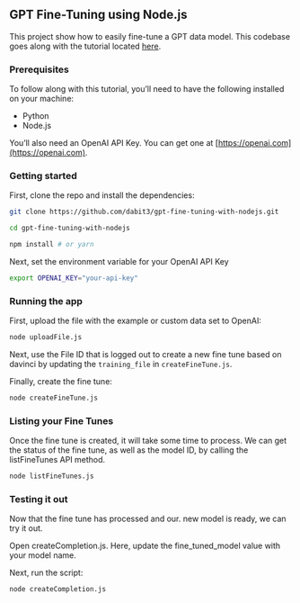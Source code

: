 ## GPT Fine-Tuning using Node.js

This project show how to easily fine-tune a GPT data model. This codebase goes along with the tutorial located [here](https://nader.substack.com/p/supercharge-your-gpt-model-custom).

### Prerequisites

To follow along with this tutorial, you’ll need to have the following installed on your machine:

- Python
- Node.js

You’ll also need an OpenAI API Key. You can get one at [https://openai.com](https://openai.com).

### Getting started

First, clone the repo and install the dependencies:

```sh
git clone https://github.com/dabit3/gpt-fine-tuning-with-nodejs.git

cd gpt-fine-tuning-with-nodejs

npm install # or yarn
```

Next, set the environment variable for your OpenAI API Key

```sh
export OPENAI_KEY="your-api-key"
```

### Running the app

First, upload the file with the example or custom data set to OpenAI:

```sh
node uploadFile.js
```

Next, use the File ID that is logged out to create a new fine tune based on davinci by updating the `training_file` in `createFineTune.js`.

Finally, create the fine tune:

```sh
node createFineTune.js
```

### Listing your Fine Tunes

Once the fine tune is created, it will take some time to process. We can get the status of the fine tune, as well as the model ID, by calling the listFineTunes API method.

```sh
node listFineTunes.js
```

### Testing it out

Now that the fine tune has processed and our. new model is ready, we can try it out.

Open createCompletion.js. Here, update the fine_tuned_model value with your model name.

Next, run the script:

```sh
node createCompletion.js
```